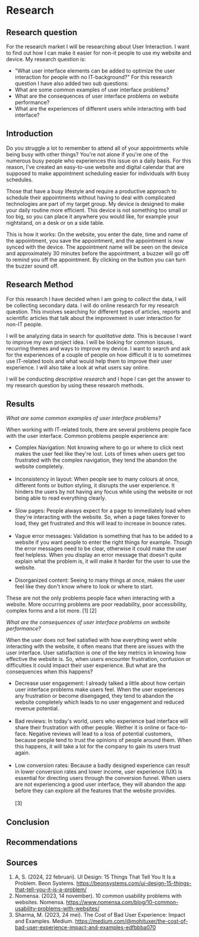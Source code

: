 # Research 

## Research question

For the research market I will be researching about User Interaction. I want to find out how I can make it easier for 
non-it people to  use my website and device. My research question is:
- "What user interface elements can be added to optimize the user interaction for people with 
no IT-background?"
For this research question I have also added two sub questions:
- What are some common examples of user interface problems?
- What are the consequences of user interface problems on website performance?
- What are the experiences of different users while interacting with bad interface?


## Introduction 

Do you struggle a lot to remember to attend all of your appointments while being busy with other things? You're not alone if you're one of the numerous busy 
people who experiences this issue on a daily basis. For this reason, I've created an easy-to-use website and digital 
calendar that are supposed to make appointment scheduling easier for individuals with busy schedules. 

Those that have a busy lifestyle and require a productive approach to schedule their appointments without having to deal with complicated 
technologies are part of my target group. My device is designed to make your daily routine more efficient. This device
is not something too small or too big, so you can place it anywhere you would like, for example your nightstand, on a 
desk or on a side table. 

This is how it works: On the website, you enter the date, time and name of the appointment, 
you save the appointment, and the appointment is now synced with the device. The appointment name will be seen on the 
device and approximately 30 minutes before the appointment, a buzzer will go off to remind you off the appointment. 
By clicking on the button you can turn the buzzer sound off. 

## Research Method 

For this research I have decided when I am going to <em>collect</em> the data, I will be collecting secondary data. I will do online research for my research 
question. This involves searching for different types of articles, reports and scientific articles that talk about the 
improvement in user interaction for non-IT people.

I will be analyzing data in search for <em>qualitative data</em>. This
is because I want to improve my own project idea. I will be looking for common issues, recurring themes and ways to improve my device. 
I want to search and ask for the experiences of a couple of people on how difficult it is to sometimes use IT-related tools 
and what would help them to improve their user experience. I will also take a look at what users say online. 

I will be conducting <em>descriptive research</em> and I hope I can get the answer to my research question by using these research 
methods. 
## Results 
*What are some common examples of user interface problems?*

When working with IT-related tools, there are several problems people face with the user interface. Common problems people
experience are: 
- Complex Navigation: Not knowing where to go or where to click next makes the user feel like they're lost. Lots of times 
when users get too frustrated with the complex navigation, they tend the abandon the website completely.<br></br>
- Inconsistency in layout: When people see to many colours at once, different fonts or button styling, it disrupts the
user experience. It hinders the users by not having any focus while using the website or not being able to read everything 
clearly. <br></br>
- Slow pages: People always expect for a page to immediately load when they're interacting with the website. So, when a
page takes forever to load, they get frustrated and this will lead to increase in bounce rates. <br></br>
- Vague error messages: Validation is something that has to be added to a website if you want people to enter the right 
things for example. Though the error messages need to be clear, otherwise it could make the user feel helpless. When you 
display an error message that doesn't quite explain what the problem is, it will make it harder for the user to use the 
website.<br></br>
- Disorganized content: Seeing to many things at once, makes the user feel like they don't know where to look or where 
to start. 

These are not the only problems people face when interacting with a website. More occurring problems are poor readability,
poor accessibility, complex forms and a lot more. [1] [2] 

*What are the consequences of user interface problems on website performance?* 

When the user does not feel satisfied with how everything went while interacting with the website, it often means that 
there are issues with the user interface. User satisfaction is one of the key metrics in knowing how effective the website
is. So, when users encounter frustration, confusion or difficulties it could impact their user experience. But what are 
the consequences when this happens? 
- Decrease user engagement: I already talked a little about how certain user interface problems make users feel. When the 
user experiences any frustration or become disengaged, they tend to abandon the website completely which leads to no user 
engagement and reduced revenue potential. <br></br>
- Bad reviews: In today's world, users who experience bad interface will share their frustration with other people. Wether 
it is online or face-to-face. Negative reviews will lead to a loss of potential customers, because people tend to trust 
the opinions of people around them. When this happens, it will take a lot for the company to gain its users trust again. <br></br>
- Low conversion rates: Because a badly designed experience can result in lower conversion rates and lower income, user
experience (UX) is essential for directing users through the conversion funnel. When users are not experiencing a good user 
interface, they will abandon the app before they can explore all the features that the website provides. <br></br>
[3]

## Conclusion 
## Recommendations
## Sources
1. A, S. (2024, 22 februari). UI Design: 15 Things That Tell You It Is a Problem. Beon Systems. https://beonsystems.com/ui-design-15-things-that-tell-you-it-is-a-problem/ 
2. Nomensa. (2023, 14 november). 10 common usability problems with websites. Nomensa. https://www.nomensa.com/blog/10-common-usability-problems-with-websites/
3. Sharma, M. (2023, 24 mei). The Cost of Bad User Experience: Impact and Examples. Medium. https://medium.com/@mohituxer/the-cost-of-bad-user-experience-impact-and-examples-edfbbba070